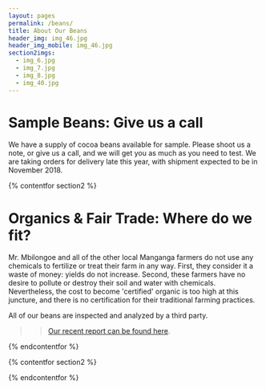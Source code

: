 ```yaml
---
layout: pages
permalink: /beans/
title: About Our Beans
header_img: img_46.jpg
header_img_mobile: img_46.jpg
section2imgs:
  - img_6.jpg
  - img_7.jpg
  - img_8.jpg
  - img_40.jpg
---
```


<h1 class="is-uppercase is-size-1"><span>Sample Beans:</span> Give us a call</h1>
We have a supply of cocoa beans available for sample. Please shoot us a note, or give us a call, and we will get you as much as you need to test. We are taking orders for delivery late this year, with shipment expected to be in November 2018. 

{% contentfor section2 %}
<h1 class="is-uppercase is-size-1"><span>Organics & Fair Trade:</span> Where do we fit?</h1>
Mr. Mbilongoe and all of the other local Manganga farmers do not use any chemicals to fertilize or treat their farm in any way. First, they consider it a waste of money: yields do not increase. Second, these farmers have no desire to pollute or destroy their soil and water with chemicals. Nevertheless, the cost to become 'certified' organic is too high at this juncture, and there is no certification for their traditional farming practices. 

All of our beans are inspected and analyzed by a third party. 
>>[Our recent report can be found here](../analysisreport.jpg).

{% endcontentfor %}

{% contentfor section2 %}

{% endcontentfor %}
